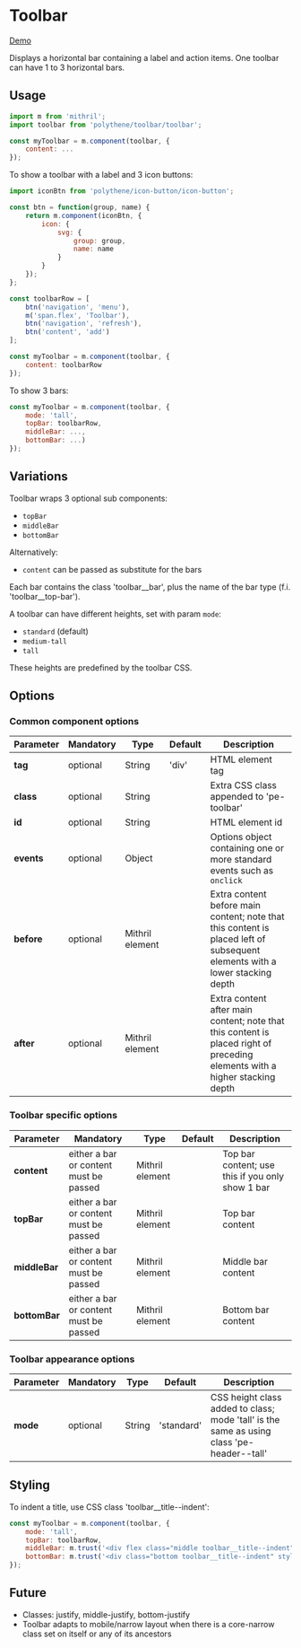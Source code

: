 # Toolbar

<a class="btn-demo" href="http://arthurclemens.github.io/Polythene-examples/index.html#/toolbar">Demo</a>

Displays a horizontal bar containing a label and action items. One toolbar can have 1 to 3 horizontal bars.


## Usage

~~~javascript
import m from 'mithril';
import toolbar from 'polythene/toolbar/toolbar';

const myToolbar = m.component(toolbar, {
    content: ...
});
~~~

To show a toolbar with a label and 3 icon buttons:

~~~javascript
import iconBtn from 'polythene/icon-button/icon-button';

const btn = function(group, name) {
    return m.component(iconBtn, {
        icon: {
            svg: {
                group: group,
                name: name
            }
        }
    });
};

const toolbarRow = [
    btn('navigation', 'menu'),
    m('span.flex', 'Toolbar'),
    btn('navigation', 'refresh'),
    btn('content', 'add')
];

const myToolbar = m.component(toolbar, {
    content: toolbarRow
});
~~~

To show 3 bars:

~~~javascript
const myToolbar = m.component(toolbar, {
	mode: 'tall',
	topBar: toolbarRow,
	middleBar: ...,
	bottomBar: ...)
});
~~~

## Variations

Toolbar wraps 3 optional sub components:
* `topBar`
* `middleBar`
* `bottomBar`

Alternatively:
* `content` can be passed as substitute for the bars

Each bar contains the class 'toolbar__bar', plus the name of the bar type (f.i. 'toolbar__top-bar').

A toolbar can have different heights, set with param `mode`:

* `standard` (default)
* `medium-tall`
* `tall`

These heights are predefined by the toolbar CSS.


## Options

### Common component options

| **Parameter** |  **Mandatory** | **Type** | **Default** | **Description** |
| ------------- | -------------- | -------- | ----------- | --------------- |
| **tag** | optional | String | 'div' | HTML element tag |
| **class** | optional | String |  | Extra CSS class appended to 'pe-toolbar' |
| **id** | optional | String | | HTML element id |
| **events** | optional | Object | | Options object containing one or more standard events such as `onclick` |
| **before** | optional | Mithril element | | Extra content before main content; note that this content is placed left of subsequent elements with a lower stacking depth |
| **after** | optional | Mithril element | | Extra content after main content; note that this content is placed right of preceding elements with a higher stacking depth |

### Toolbar specific options

| **Parameter** |  **Mandatory** | **Type** | **Default** | **Description** |
| ------------- | -------------- | -------- | ----------- | --------------- |
| **content** | either a bar or content must be passed | Mithril element | | Top bar content; use this if you only show 1 bar |
| **topBar** | either a bar or content must be passed | Mithril element | | Top bar content |
| **middleBar** | either a bar or content must be passed | Mithril element | | Middle bar content |
| **bottomBar** | either a bar or content must be passed | Mithril element | | Bottom bar content |

### Toolbar appearance options

| **Parameter** |  **Mandatory** | **Type** | **Default** | **Description** |
| ------------- | -------------- | -------- | ----------- | --------------- |
| **mode** | optional | String | 'standard' | CSS height class added to class; mode 'tall' is the same as using class 'pe-header--tall' |

## Styling

To indent a title, use CSS class 'toolbar__title--indent':

~~~javascript
const myToolbar = m.component(toolbar, {
	mode: 'tall',
	topBar: toolbarRow,
	middleBar: m.trust('<div flex class="middle toolbar__title--indent">label aligns to the middle</div>'),
	bottomBar: m.trust('<div class="bottom toolbar__title--indent" style="color: #666; font-size: 18px;">some stuffs align to the bottom</div>')
});
~~~

## Future

* Classes: justify, middle-justify, bottom-justify
* Toolbar adapts to mobile/narrow layout when there is a core-narrow class set on itself or any of its ancestors
